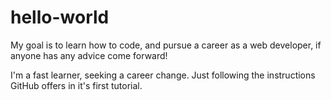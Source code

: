 # hello-world
My goal is to learn how to code, and pursue a career as a web developer, if anyone has any advice come forward!

I'm a fast learner, seeking a career change. Just following the instructions GitHub offers in it's first tutorial.

